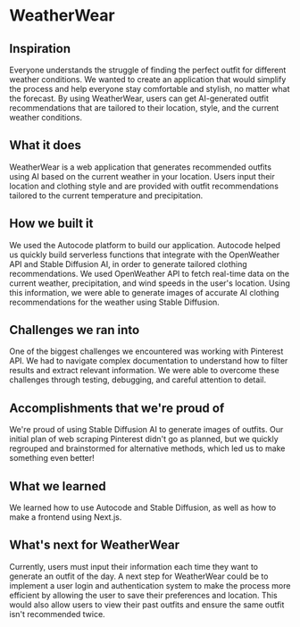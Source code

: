 # WeatherWear

## Inspiration 
Everyone understands the struggle of finding the perfect outfit for different weather conditions. We wanted to create an application that would simplify the process and help everyone stay comfortable and stylish, no matter what the forecast. By using WeatherWear, users can get AI-generated outfit recommendations that are tailored to their location, style, and the current weather conditions.

## What it does
WeatherWear is a web application that generates recommended outfits using AI based on the current weather in your location. Users input their location and clothing style and are provided with outfit recommendations tailored to the current temperature and precipitation. 

## How we built it
We used the Autocode platform to build our application. Autocode helped us quickly build serverless functions that integrate with the OpenWeather API and Stable Diffusion AI, in order to generate tailored clothing recommendations.
We used OpenWeather API to fetch real-time data on the current weather, precipitation, and wind speeds in the user's location. Using this information, we were able to generate images of accurate AI clothing recommendations for the weather using Stable Diffusion.

## Challenges we ran into
One of the biggest challenges we encountered was working with Pinterest API. We had to navigate complex documentation to understand how to filter results and extract relevant information. 
We were able to overcome these challenges through testing, debugging, and careful attention to detail. 

## Accomplishments that we're proud of
We're proud of using Stable Diffusion AI to generate images of outfits. Our initial plan of web scraping Pinterest didn't go as planned, but we quickly regrouped and brainstormed for alternative methods, which led us to make something even better!

## What we learned
We learned how to use Autocode and Stable Diffusion, as well as how to make a frontend using Next.js.

## What's next for WeatherWear
Currently, users must input their information each time they want to generate an outfit of the day. A next step for WeatherWear could be to implement a user login and authentication system to make the process more efficient by allowing the user to save their preferences and location. This would also allow users to view their past outfits and ensure the same outfit isn't recommended twice.
